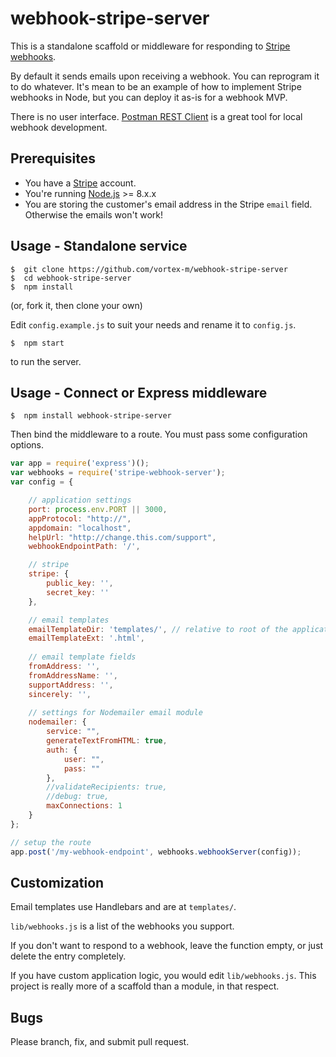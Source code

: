 # webhook-stripe-server

This is a standalone scaffold or middleware for responding to [Stripe webhooks](https://stripe.com/docs/webhooks). 

By default it sends emails upon receiving a webhook. You can reprogram it to do whatever. It's mean to be an example of how to implement Stripe webhooks in Node, but you can deploy it as-is for a webhook MVP.

There is no user interface. [Postman REST Client](https://chrome.google.com/webstore/detail/postman-rest-client/fdmmgilgnpjigdojojpjoooidkmcomcm?hl=en) is a great tool for local webhook development.

## Prerequisites

- You have a [Stripe](https://stripe.com) account.
- You're running [Node.js](http://nodejs.org) >= 8.x.x
- You are storing the customer's email address in the Stripe `email` field. Otherwise the emails won't work!

## Usage - Standalone service

	$  git clone https://github.com/vortex-m/webhook-stripe-server
	$  cd webhook-stripe-server
	$  npm install

(or, fork it, then clone your own)

Edit `config.example.js` to suit your needs and rename it to `config.js`.

	$  npm start

to run the server.


## Usage - Connect or Express middleware

	$  npm install webhook-stripe-server

Then bind the middleware to a route. You must pass some configuration options.


```javascript
var app = require('express')();
var webhooks = require('stripe-webhook-server');
var config = {

	// application settings
	port: process.env.PORT || 3000,
	appProtocol: "http://",
	appdomain: "localhost",
	helpUrl: "http://change.this.com/support",
	webhookEndpointPath: '/',

	// stripe
	stripe: {
		public_key: '',
		secret_key: ''
	},

	// email templates
	emailTemplateDir: 'templates/', // relative to root of the application
	emailTemplateExt: '.html',
	
	// email template fields
	fromAddress: '',
	fromAddressName: '',
	supportAddress: '',
	sincerely: '',
	
	// settings for Nodemailer email module
	nodemailer: {
		service: "",
		generateTextFromHTML: true,
		auth: {
			user: "",
			pass: ""
		},
		//validateRecipients: true,
		//debug: true,
		maxConnections: 1
	}
};

// setup the route
app.post('/my-webhook-endpoint', webhooks.webhookServer(config));

```

## Customization

Email templates use Handlebars and are at `templates/`.

`lib/webhooks.js` is a list of the webhooks you support.

If you don't want to respond to a webhook, leave the function empty, or just delete the entry completely.

If you have custom application logic, you would edit `lib/webhooks.js`. This project is really more of a scaffold than a module, in that respect.


## Bugs

Please branch, fix, and submit pull request.

